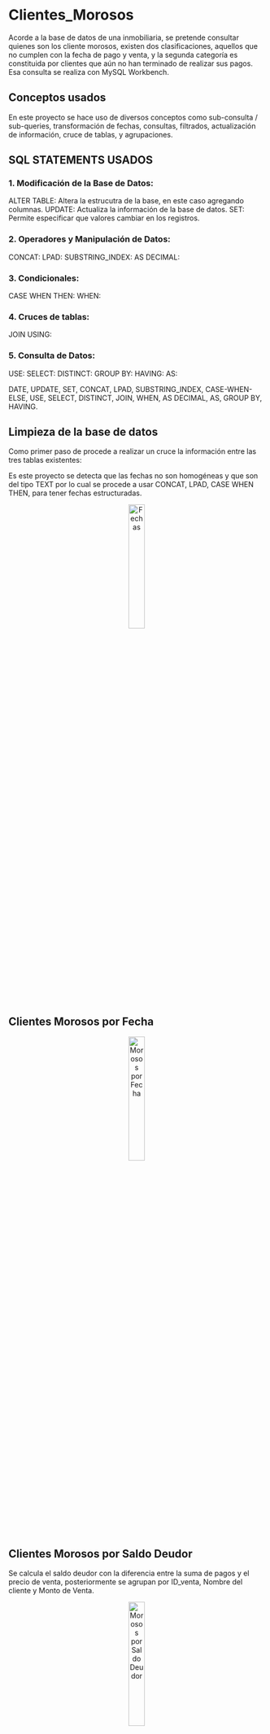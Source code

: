 # Clientes_Morosos
Acorde a la base de datos de una inmobiliaria, se pretende consultar quienes son los cliente morosos, existen dos clasificaciones, aquellos que no cumplen con la fecha de pago y venta, y la segunda categoría es constituida por clientes que aún no han terminado de realizar sus pagos. Esa consulta se realiza con MySQL Workbench.

## Conceptos usados
En este proyecto se hace uso de diversos conceptos como sub-consulta / sub-queries, transformación de fechas, consultas, filtrados, actualización de información, cruce de tablas, y agrupaciones. 

## SQL STATEMENTS USADOS

### 1. Modificación de la Base de Datos:
ALTER TABLE: Altera la estrucutra de la base, en este caso agregando columnas.
UPDATE: Actualiza la información de la base de datos.
SET: Permite especificar que valores cambiar en los registros.

### 2. Operadores y Manipulación de Datos:
CONCAT:
LPAD:
SUBSTRING_INDEX:
AS DECIMAL:

### 3. Condicionales:
CASE WHEN THEN:
WHEN:
### 4. Cruces de tablas:
JOIN USING:

### 5. Consulta de Datos:
USE:
SELECT:
DISTINCT:
GROUP BY:
HAVING:
AS:


DATE, UPDATE, SET, CONCAT, LPAD, SUBSTRING_INDEX, CASE-WHEN-ELSE, USE, SELECT, DISTINCT, JOIN, WHEN, AS DECIMAL, AS, GROUP BY, HAVING.


## Limpieza de la base de datos
Como primer paso de procede a realizar un cruce la información entre las tres tablas existentes: 

Es este proyecto se detecta que las fechas no son homogéneas y que son del tipo TEXT por lo cual se procede a usar CONCAT, LPAD, CASE WHEN THEN, para tener fechas estructuradas.

<div align="center">
  <img src="https://github.com/user-attachments/assets/63a10657-b381-4f17-a4c4-c96e82deb823" alt="Fechas" style="width:25%;">
</div>



## Clientes Morosos por Fecha

<div align="center">
  <img src="https://github.com/user-attachments/assets/5f489b15-edba-468e-a58f-53700737086e" alt="Morosos por Fecha" style="width:25%;">
</div>


## Clientes Morosos por Saldo Deudor

Se calcula el saldo deudor con la diferencia entre la suma de pagos y el precio de venta, posteriormente se agrupan por ID_venta, Nombre del cliente y Monto de Venta.
<div align="center">
  <img src="https://github.com/user-attachments/assets/95686ee1-64d3-433d-9d45-ea9d602dd4f4" alt="Morosos por Saldo Deudor" style="width:25%;">
</div>

